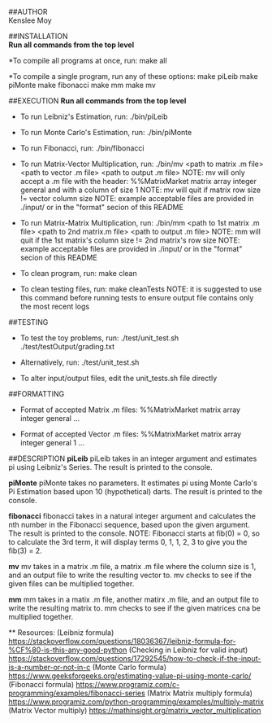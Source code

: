 <p>##AUTHOR <br />
Kenslee Moy 

##INSTALLATION <br />
**Run all commands from the top level**

*To compile all programs at once, run:
    make all

*To compile a single program, run any of these options:
    make piLeib
    make piMonte
    make fibonacci
    make mm
    make mv

##EXECUTION
**Run all commands from the top level**

* To run Leibniz's Estimation, run:
    ./bin/piLeib <integer>

* To run Monte Carlo's Estimation, run:
    ./bin/piMonte

* To run Fibonacci, run:
    ./bin/fibonacci <natural integer number>

* To run Matrix-Vector Multiplication, run:
    ./bin/mv <path to matrix .m file> <path to vector .m file> <path to output .m file>
    NOTE: mv will only accept a .m file with the header: 
        %%MatrixMarket matrix array integer general
    and with a column of size 1
    NOTE: mv will quit if matrix row size != vector column size
    NOTE: example acceptable files are provided in ./input/ or in the "format" secion of this README

* To run Matrix-Matrix Multiplication, run:
    ./bin/mm <path to 1st matrix .m file> <path to 2nd matrix.m file> <path to output .m file>
    NOTE: mm will quit if the 1st matrix's column size != 2nd matrix's row size
    NOTE: example acceptable files are provided in ./input/ or in the "format" secion of this README

* To clean program, run:
    make clean

* To clean testing files, run:
    make cleanTests
    NOTE: it is suggested to use this command before running tests to ensure output file contains 
        only the most recent logs

##TESTING
* To test the toy problems, run:
    ./test/unit_test.sh ./test/testOutput/grading.txt

* Alternatively, run:
    ./test/unit_test.sh <path to desired output file>

* To alter input/output files, edit the unit_tests.sh file directly

##FORMATTING
* Format of accepted Matrix .m files:
    %%MatrixMarket matrix array integer general
    <row size integer> <column size integer>
    <value>
    <value>
    ...
    <value>

* Format of accepted Vector .m files:
    %%MatrixMarket matrix array integer general
    <row size integer> 1
    <value>
    <value>
    ...
    <value>

##DESCRIPTION
**piLeib**
piLeib takes in an integer argument and estimates pi using Leibniz's Series. 
The result is printed to the console.

**piMonte**
piMonte takes no parameters. It estimates pi using Monte Carlo's Pi
Estimation based upon 10 (hypothetical) darts. The result is printed to
the console.

**fibonacci**
fibonacci takes in a natural integer argument and calculates the nth
number in the Fibonacci sequence, based upon the given argument. The result
is printed to the console. 
NOTE: Fibonacci starts at fib(0) = 0, so to calculate the 
3rd term, it will display terms 0, 1, 1, 2, 3 to give you the fib(3) = 2.

**mv**
mv takes in a matrix .m file, a matrix .m file where the column size is 1, 
and an output file to write the resulting vector to. mv checks to see if the
given files can be multiplied together.

**mm**
mm takes in a matix .m file, another matirx .m file, and an output file to
write the resulting matrix to. mm checks to see if the given matrices cna be
multiplied together.

** Resources:
(Leibniz formula) https://stackoverflow.com/questions/18036367/leibniz-formula-for-%CF%80-is-this-any-good-python
(Checking in Leibniz for valid input) https://stackoverflow.com/questions/17292545/how-to-check-if-the-input-is-a-number-or-not-in-c
(Monte Carlo formula) https://www.geeksforgeeks.org/estimating-value-pi-using-monte-carlo/
(Fibonacci formula) https://www.programiz.com/c-programming/examples/fibonacci-series
(Matrix Matrix multiply formula) https://www.programiz.com/python-programming/examples/multiply-matrix
(Matrix Vector multiply) https://mathinsight.org/matrix_vector_multiplication
</p>